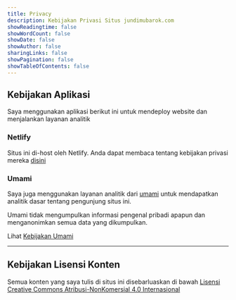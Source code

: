 ```yaml
---
title: Privacy
description: Kebijakan Privasi Situs jundimubarok.com
showReadingtime: false
showWordCount: false
showDate: false
showAuthor: false
sharingLinks: false
showPagination: false
showTableOfContents: false
---
```


## Kebijakan Aplikasi

Saya menggunakan aplikasi berikut ini untuk mendeploy website dan menjalankan layanan analitik

### Netlify

Situs ini di-host oleh Netlify. Anda dapat membaca tentang kebijakan privasi mereka [disini](https://www.netlify.com/privacy/ "Netlify Privasi")

### Umami

Saya juga menggunakan layanan analitik dari [umami](https://umami.is) untuk mendapatkan analitik dasar tentang pengunjung situs ini. 

Umami tidak mengumpulkan informasi pengenal pribadi apapun dan menganonimkan semua data yang dikumpulkan.

Lihat [Kebijakan Umami](https://umami.is/docs/faq)
***
## Kebijakan Lisensi Konten

Semua konten yang saya tulis di situs ini disebarluaskan di bawah [Lisensi Creative Commons Atribusi-NonKomersial 4.0 Internasional](http://creativecommons.org/licenses/by-nc/4.0/)